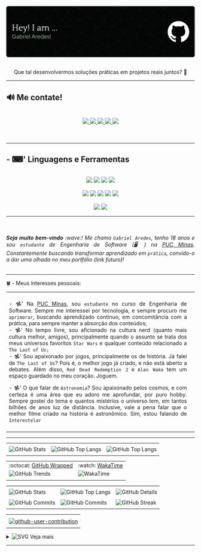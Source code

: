 

<div> <img align="center" alt="Header" src="img/githeader.png"/> </div> 

<br>
<div align="center">
  <p>Que tal desenvolvermos soluções práticas em projetos reais juntos? 🚀</p>
</div>

-----

<h2>🔊​​ Me contate!</h2>
<br>

<div align="center">

  <!-- GitHub -->
  <a href="https://github.com/ImGabrielAredes" target="_blank">
    <img src="https://img.shields.io/badge/-GitHub-000000?style=for-the-badge&logo=github&logoColor=8EB69B"/>
  </a>

  <!-- LinkedIn -->
  <a href="https://www.linkedin.com/in/gabrielaredes" target="_blank">
    <img src="https://img.shields.io/badge/-LinkedIn-000000?style=for-the-badge&logo=linkedin&logoColor=8EB69B"/>
  </a>

  <!-- Gmail -->
  <a href="mailto:gabrielaredes1@gmail.com" target="_blank">
    <img src="https://img.shields.io/badge/-Gmail-000000?style=for-the-badge&logo=gmail&logoColor=8EB69B"/>
  </a>

  <!-- WhatsApp -->
  <a href="https://wa.me/5531981133139" target="_blank">
    <img src="https://img.shields.io/badge/-WhatsApp-000000?style=for-the-badge&logo=whatsapp&logoColor=8EB69B"/>
  </a>

  <!-- Instagram -->
  <a href="https://www.instagram.com/gabriels.aredes/" target="_blank">
    <img src="https://img.shields.io/badge/-Instagram-000000?style=for-the-badge&logo=instagram&logoColor=8EB69B"/>
  </a>

</div>
<br>
<br>

-----

<h2>- ⌨︎' Linguagens e Ferramentas</h2>
<br>

<div align="center">

  <!-- C -->
  <img src="https://img.shields.io/badge/-C-000000?style=for-the-badge&logo=c&logoColor=DAF1DE"/>

  <!-- C++ -->
  <img src="https://img.shields.io/badge/-C++-000000?style=for-the-badge&logo=cplusplus&logoColor=0B2B26"/>

  <!-- Java -->
  <img src="https://img.shields.io/badge/-Java-000000?style=for-the-badge&logo=openjdk&logoColor=DAF1DE"/>

  <!-- Spring -->
  <img src="https://img.shields.io/badge/-Spring-000000?style=for-the-badge&logo=spring&logoColor=0B2B26"/>
<br>
<br>
  <!-- HTML5 -->
  <img src="https://img.shields.io/badge/-HTML5-000000?style=for-the-badge&logo=html5&logoColor=DAF1DE"/>

  <!-- CSS3 -->
  <img src="https://img.shields.io/badge/-CSS3-000000?style=for-the-badge&logo=css3&logoColor=0B2B26"/>

  <!-- React -->
  <img src="https://img.shields.io/badge/-React-000000?style=for-the-badge&logo=react&logoColor=DAF1DE"/>

  <!-- JavaScript -->
  <img src="https://img.shields.io/badge/-JavaScript-000000?style=for-the-badge&logo=javascript&logoColor=0B2B26"/>

  <!-- Node.js -->
  <img src="https://img.shields.io/badge/-Node.js-000000?style=for-the-badge&logo=node.js&logoColor=DAF1DE"/>
<br>
<br>
  <!-- AWS -->
  <img src="https://img.shields.io/badge/-AWS-000000?style=for-the-badge&logo=amazonaws&logoColor=0B2B26"/>

  <!-- SQL -->
  <img src="https://img.shields.io/badge/-SQL-000000?style=for-the-badge&logo=mysql&logoColor=DAF1DE"/>

</div>

-----

<div align="justify">
  <i>
    <br>
    <br>
    <b>Seja muito bem-vindo</b> :wave:!  
    Me chamo <code>Gabriel Aredes</code>, tenho 18 anos e sou 
    <code>estudante</code> de Engenharia de Software (🖥️) na 
    <a href="https://www.pucminas.br/" target="_blank">PUC Minas</a>.  
    Constantemente buscando transformar aprendizado em <code>prática</code>, 
    convido-o a dar uma olhada no meu portfólio (link futuro)!
  </i>
</div>
<br>

-----

<div>

🍀 - Meus interesses pessoais:

<table>
<tr>
 <td align="center" colspan="2"></td>
</tr> 
<tr>
<td width="500px" >
<div align="justify">
<p> 
- 𖣘' Na <a href="https://www.pucminas.br/" target="_blank">PUC Minas</a>, sou <code>estudante</code> no curso de Engenharia de Software. Sempre me interessei por tecnologia, e sempre procuro me <code>aprimorar</code>, buscando aprendizado contínuo, em concomitância com a prática, para sempre manter a absorção dos conteúdos;<br />
- 𖣘' No tempo livre, sou aficionado na cultura nerd (quanto mais cultura melhor, amigos), principalmente quando o assunto se trata dos meus universos favoritos <code>Star Wars</code> e qualquer conteúdo relacionado a <code>The Last of Us;</code><br/>
- 𖣘' Sou apaixonado por jogos, principalmente os de história. Já falei de <code>The Last of Us</code>? Pois é, o melhor jogo já criado, e não está aberto a debates. Além disso, <code>Red Dead Redemption 2</code> e <code>Alan Wake</code> tem um espaço guardado no meu coração. Joguem.</p>
- 𖣘' O que falar de <code>Astronomia</code>? Sou apaixonado pelos cosmos, e com certeza é uma área que eu adoro me aprofundar, por puro hobby. Sempre gostei do tema e quantos mistérios o universo tem, em tantos bilhões de anos luz de distância. Inclusive, vale a pena falar que o melhor filme criado na história é astronômico. Sim, estou falando de <code>Interestelar</code><br />
</p>
</div>
</td>
<td>
<div>
</div>
</td>
</tr>
<tr>
 <td align="center" colspan="2"></td>
</tr> 
</table>

</div>


-----

<div>

<div align="center">
<table>
<tr>
 <td align="center" colspan="3"></td>
</tr> 
<tr>
<td>
<img alt="GitHub Stats" src="https://github-readme-stats.vercel.app/api/wakatime?username=Gabriel_Aredes&show=reviews,discussions_started,discussions_answered,prs_merged,prs_merged_percentage&rank_icon=percentile&theme=dark&locale=pt-br&card_width=480"/>
</td>
<td>
<img alt="GitHub Top Langs" src="https://github-readme-stats.vercel.app/api/wakatime?username=Gabriel_Aredes&theme=dark&locale=pt-br&langs_count=7"/>
</td>
<td>
<img alt="GitHub Top Langs" src="https://github-readme-stats.vercel.app/api/wakatime?username=Gabriel_Aredes&layout=pie&theme=dark&locale=pt-br"/>
</td>
</tr>
<tr>
 <td align="center" colspan="3"></td>
</tr> 
</table>
<table>
<tr>
 <td align="center">:octocat: <a href="https://www.githubwrapped.io/joaopauloaramuni" target="_blank">GitHub Wrapped</a></td>
 <td align="center">:watch: <a href="https://wakatime.com/@aramuni">WakaTime</a></td>
</tr>
<tr>
<td>
<img alt="GitHub Trends" src="https://api.githubtrends.io/user/svg/joaopauloaramuni/repos?time_range=one_year&loc_metric=changed&theme=dark"/>
</td>
<td>
<img alt="WakaTime" src="https://github-readme-stats.vercel.app/api/wakatime?username=aramuni&theme=dark&layout=compact"/>
</td>
</tr>
<tr>
 <td align="center"></td>
 <td align="center"></td>
</tr> 
</table>
<table>
<tr>
 <td align="center" colspan="3"></td>
</tr> 
<tr>
<td>
<img alt="GitHub Stats" width="200px" src="http://github-profile-summary-cards.vercel.app/api/cards/stats?username=joaopauloaramuni&theme=github_dark"/>
</td>
<td>
<img alt="GitHub Top Langs" width="200px" src="http://github-profile-summary-cards.vercel.app/api/cards/repos-per-language?username=joaopauloaramuni&theme=github_dark"/>
</td>
<td>
<img alt="GitHub Details" width="420px" src="http://github-profile-summary-cards.vercel.app/api/cards/profile-details?username=joaopauloaramuni&theme=github_dark"/>
</td>
</tr>
<tr>
 <td align="center" colspan="3"></td>
</tr> 
<tr>
<td>
<img alt="GitHub Commits" width="200px" src="http://github-profile-summary-cards.vercel.app/api/cards/productive-time?username=joaopauloaramuni&theme=github_dark&utcOffset=8"/>
</td>
<td>
<img alt="GitHub Commits" width="200px" src="http://github-profile-summary-cards.vercel.app/api/cards/most-commit-language?username=joaopauloaramuni&theme=github_dark"/>
</td>
<td>
<img alt="GitHub Streak" width="420px" src="https://streak-stats.demolab.com?user=joaopauloaramuni&theme=dark&locale=pt_BR&date_format=j%20M%5B%20Y%5D"/>
</td>
</tr>
<tr>
 <td align="center" colspan="3"></td>
</tr>
</table>

<table>
<tr>
 <td align="center"></td>
</tr>
<tr>
 <td align="center"><a href="https://github.com/marketplace/actions/generate-snake-game-from-github-contribution-grid" target="_blank"><img align="center" alt="github-user-contribution" src="https://joaopauloaramuni.github.io/image/github-user-contribution.svg?raw=true"/></a></td>
</tr>
<tr>
 <td align="center"></td>
</tr> 
</table>

</div>
</div>

<div>
<details>
<summary><img height="20" alt="SVG" src="https://joaopauloaramuni.github.io/image/graphic.svg?raw=true"/>&nbsp;Veja mais
</summary>
<br />

<div align="center">
<table>
<tr>
 <td align="center" colspan="2">:octocat: GitHub Metrics</td>
</tr>
<tr>
<td>
<img width="400px" src="https://joaopauloaramuni.github.io/metrics.classic.svg" alt="Metrics">
</td>
<td>
<img width="400px" src="https://joaopauloaramuni.github.io/metrics.plugin.isocalendar.fullyear.svg" alt="Metrics">
</td>
</tr>
<tr>
<td>
<img width="400px" src="https://joaopauloaramuni.github.io/metrics.plugin.stars.svg" alt="Metrics">
</td>
<td>
<img width="400px" src="https://joaopauloaramuni.github.io/metrics.plugin.activity.svg" alt="Metrics">
</td>
</tr>
<tr>
<td>
<img width="400px" src="https://joaopauloaramuni.github.io/metrics.plugin.people.followers.svg" alt="Metrics">
</td>
<td>
<img width="400px" src="https://joaopauloaramuni.github.io/metrics.plugin.stargazers.svg" alt="Metrics">
</td>
</tr>
<tr>
<td>
<img width="400px" src="https://joaopauloaramuni.github.io/metrics.plugin.topics.icons.svg" alt="Metrics">
</td>
<td>
<img width="400px" src="https://joaopauloaramuni.github.io/metrics.terminal.svg" alt="Metrics">
</td>
</tr>
<tr>
 <td align="center" colspan="2"></td>
</tr> 
</table>
</div>

<div align="center">
<table>
<tr>
 <td align="center">:octocat: GitHub 5-Year Retrospective</td>
</tr>
<tr>
 <td align="center">
  <img src="https://joaopauloaramuni.github.io/image/postspark_export_12-16-2024_17-14-32.png" alt="GitHub 5-Year Retrospective">
 </td>
</tr>
</table>
</div>

</details>
</div>

-----

